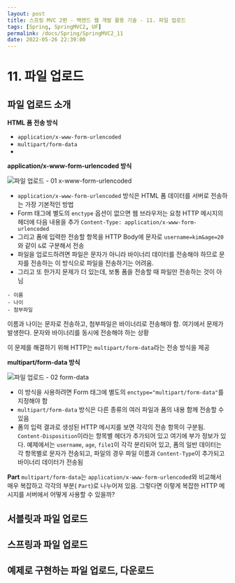 ```yaml
---
layout: post
title: 스프링 MVC 2편 - 백엔드 웹 개발 활용 기술 - 11. 파일 업로드
tags: [Spring, SpringMVC2, UF]
permalink: /docs/Spring/SpringMVC2_11
date: 2022-05-26 22:39:00
---
```

# 11. 파일 업로드

## 파일 업로드 소개

**HTML 폼 전송 방식**
- `application/x-www-form-urlencoded`
- `multipart/form-data`
- 
**application/x-www-form-urlencoded 방식**

![파일 업로드 - 01  x-www-form-urlencoded](https://user-images.githubusercontent.com/52024566/170501228-2010da78-b86d-48ed-8a05-850a43ea4196.png)

- `application/x-www-form-urlencoded` 방식은 HTML 폼 데이터를 서버로 전송하는 가장 기본적인 방법
- Form 태그에 별도의 `enctype` 옵션이 없으면 웹 브라우저는 요청 HTTP 메시지의 헤더에 다음 내용을 추가
`Content-Type: application/x-www-form-urlencoded`
- 그리고 폼에 입력한 전송할 항목을 HTTP Body에 문자로 `username=kim&age=20`와 같이 `&`로 구분해서 전송
- 파일을 업로드하려면 파일은 문자가 아니라 바이너리 데이터를 전송해야 하므로 문자를 전송하는 이 방식으로 파일을 전송하기는 어려움. 
- 그리고 또 한가지 문제가 더 있는데, 보통 폼을 전송할 때 파일만 전송하는 것이 아님

```
- 이름
- 나이
- 첨부파일
```

이름과 나이는 문자로 전송하고, 첨부파일은 바이너리로 전송해야 함. 여기에서 문제가 발생한다. 문자와 바이너리를 동시에 전송해야 하는 상황

이 문제를 해결하기 위해 HTTP는 `multipart/form-data`라는 전송 방식을 제공

**multipart/form-data 방식**

![파일 업로드 - 02  form-data](https://user-images.githubusercontent.com/52024566/170501238-45c44e55-862e-4ae3-8734-3288ae7d46b8.png)

- 이 방식을 사용하려면 Form 태그에 별도의 `enctype="multipart/form-data"`를 지정해야 함
- `multipart/form-data` 방식은 다른 종류의 여러 파일과 폼의 내용 함께 전송할 수 있음
- 폼의 입력 결과로 생성된 HTTP 메시지를 보면 각각의 전송 항목이 구분됨. `Content-Disposition`이라는 항목별 헤더가 추가되어 있고 여기에 부가 정보가 있다. 예제에서는 `username`, `age`, `file1`이 각각 분리되어 있고, 폼의 일반 데이터는 각 항목별로 문자가 전송되고, 파일의 경우 파일 이름과 `Content-Type`이 추가되고 바이너리 데이터가 전송됨

**Part**
`multipart/form-data`는 `application/x-www-form-urlencoded`와 비교해서 매우 복잡하고 각각의 부분( `Part`)로 나누어져 있음. 그렇다면 이렇게 복잡한 HTTP 메시지를 서버에서 어떻게 사용할 수 있을까?

## 서블릿과 파일 업로드

## 스프링과 파일 업로드

## 예제로 구현하는 파일 업로드, 다운로드